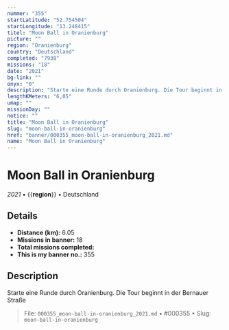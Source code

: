 ```yaml
---
nummer: "355"
startLatitude: "52.754504"
startLongitude: "13.248415"
titel: "Moon Ball in Oranienburg"
picture: ""
region: "Oranienburg"
country: "Deutschland"
completed: "7938"
missions: "18"
date: "2021"
bg-link: ""
onyx: "0"
description: "Starte eine Runde durch Oranienburg. Die Tour beginnt in der Bernauer Straße"
lengthKMeters: "6,05"
umap: ""
missionDay: ""
notice: ""
title: "Moon Ball in Oranienburg"
slug: "moon-ball-in-oranienburg"
href: "banner/000355_moon-ball-in-oranienburg_2021.md"
name: "Moon Ball in Oranienburg"
---
```

# Moon Ball in Oranienburg

*2021* • {{__region__}} • Deutschland





## Details
- **Distance (km):** 6.05
- **Missions in banner:** 18
- **Total missions completed:** 
- **This is my banner no.:** 355



## Description
Starte eine Runde durch Oranienburg. Die Tour beginnt in der Bernauer Straße




> File: `000355_moon-ball-in-oranienburg_2021.md` • #000355 • Slug: `moon-ball-in-oranienburg`
